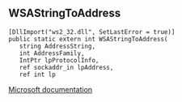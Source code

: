 ## WSAStringToAddress

```
[DllImport("ws2_32.dll", SetLastError = true)]
public static extern int WSAStringToAddress(
   string AddressString,
   int AddressFamily,
   IntPtr lpProtocolInfo,
   ref sockaddr_in lpAddress,
   ref int lp
```

[Microsoft documentation](TODO)
